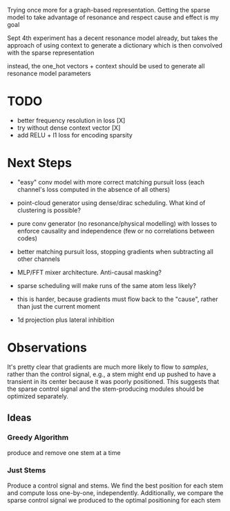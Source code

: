 Trying once more for a graph-based representation.  Getting the sparse model
to take advantage of resonance and respect cause and effect is my goal

Sept 4th experiment has a decent resonance model already, but takes the approach
of using context to generate a dictionary which is then convolved with the sparse representation

instead, the one_hot vectors + context should be used to generate all resonance model parameters


# TODO
- better frequency resolution in loss [X]
- try without dense context vector [X]
- add RELU + l1 loss for encoding sparsity


# Next Steps

- "easy" conv model with more correct matching pursuit loss 
  (each channel's loss computed in the absence of all others)

- point-cloud generator using dense/dirac scheduling.  What kind of clustering is possible?

- pure conv generator (no resonance/physical modelling) with losses to enforce
  causality and independence (few or no correlations between codes)

- better matching pursuit loss, stopping gradients when subtracting all other channels

- MLP/FFT mixer architecture.  Anti-causal masking?

- sparse scheduling will make runs of the same atom less likely?

- this is harder, because gradients must flow back to the "cause", rather than just the current moment

- 1d projection plus lateral inhibition


# Observations

It's pretty clear that gradients are much more likely to flow to _samples_, rather
than the control signal, e.g., a stem might end up pushed to have a transient in its
center because it was poorly positioned.  This suggests that the sparse control signal
and the stem-producing modules should be optimized separately.

## Ideas


### Greedy Algorithm

produce and remove one stem at a time

### Just Stems

Produce a control signal and stems.  We find the best position for each stem and compute loss one-by-one, independently.
Additionally, we compare the sparse control signal we produced to the optimal positioning for each stem

